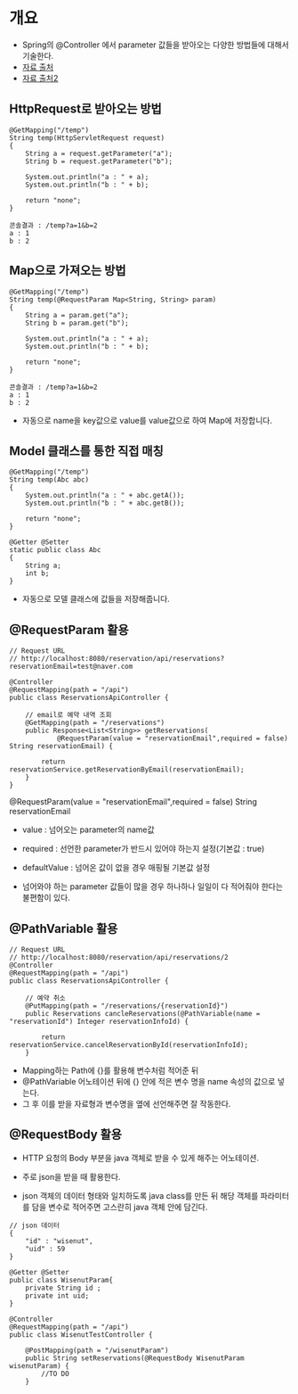 # 개요 
- Spring의 @Controller 에서 parameter 값들을 받아오는 다양한 방법들에 대해서 기술한다. 
- [자료 출처](https://takeknowledge.tistory.com/39)
- [자료 출처2](https://gs.saro.me/dev?tn=556)

## HttpRequest로 받아오는 방법
```
@GetMapping("/temp")
String temp(HttpServletRequest request)
{
    String a = request.getParameter("a");
    String b = request.getParameter("b");
    
    System.out.println("a : " + a);
    System.out.println("b : " + b);

    return "none";
}
```
```
콘솔결과 : /temp?a=1&b=2
a : 1
b : 2
```

## Map으로 가져오는 방법
```
@GetMapping("/temp")
String temp(@RequestParam Map<String, String> param)
{
    String a = param.get("a");
    String b = param.get("b");

    System.out.println("a : " + a);
    System.out.println("b : " + b);

    return "none";
}
```
```
콘솔결과 : /temp?a=1&b=2
a : 1
b : 2
```
- 자동으로 name을 key값으로 value를 value값으로 하여 Map에 저장합니다.

## Model 클래스를 통한 직접 매칭 
```
@GetMapping("/temp")
String temp(Abc abc)
{
    System.out.println("a : " + abc.getA());
    System.out.println("b : " + abc.getB());
    
    return "none";
}

@Getter @Setter
static public class Abc
{
    String a;
    int b;
}
```
- 자동으로 모델 클래스에 값들을  저장해줍니다. 

##  @RequestParam 활용
```
// Request URL 
// http://localhost:8080/reservation/api/reservations?reservationEmail=test@naver.com 

@Controller
@RequestMapping(path = "/api")
public class ReservationsApiController {
 
    // email로 예약 내역 조회
    @GetMapping(path = "/reservations")
    public Response<List<String>> getReservations(
            @RequestParam(value = "reservationEmail",required = false) String reservationEmail) {
 
        return reservationService.getReservationByEmail(reservationEmail);
    }
}   
```


@RequestParam(value = "reservationEmail",required = false) String reservationEmail
- value : 넘어오는 parameter의 name값
- required : 선언한 parameter가 반드시 있어야 하는지 설정(기본값 : true)
- defaultValue : 넘어온 값이 없을 경우 매핑될 기본값 설정 

- 넘어와야 하는 parameter 값들이 많을 경우 하나하나 일일이 다 적어줘야 한다는 불편함이 있다. 

## @PathVariable 활용
```
// Request URL 
// http://localhost:8080/reservation/api/reservations/2 
@Controller
@RequestMapping(path = "/api")
public class ReservationsApiController {
 
    // 예약 취소
    @PutMapping(path = "/reservations/{reservationId}")
    public Reservations cancleReservations(@PathVariable(name = "reservationId") Integer reservationInfoId) {
 
        return reservationService.cancelReservationById(reservationInfoId);
    }
```
- Mapping하는 Path에 {}를 활용해 변수처럼 적어준 뒤 
- @PathVariable 어노테이션 뒤에 {} 안에 적은 변수 명을 name 속성의 값으로 넣는다.
- 그 후 이를 받을 자료형과 변수명을 옆에 선언해주면 잘 작동한다. 

## @RequestBody 활용
- HTTP 요청의 Body 부분을 java 객체로 받을 수 있게 해주는 어노테이션.
- 주로 json을 받을 때 활용한다. 

- json 객체의 데이터 형태와 일치하도록 java class를 만든 뒤 해당 객체를 파라미터를 담을 변수로 적어주면 고스란히 java 객체 안에 담긴다. 

```
// json 데이터
{
    "id" : "wisenut",
    "uid" : 59 
}

@Getter @Setter
public class WisenutParam{
    private String id ; 
    private int uid; 
}

@Controller
@RequestMapping(path = "/api")
public class WisenutTestController {
 
    @PostMapping(path = "/wisenutParam")
    public String setReservations(@RequestBody WisenutParam wisenutParam) {
        //TO DO 
    }
```
